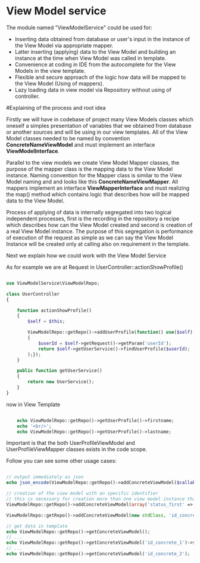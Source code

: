 View Model service
==================


The module named "ViewModelService" could be used for:

 - Inserting data obtained from database or user's input in the instance of the View Model via appropriate mapper.
 - Latter inserting (applying) data to the View Model and building an instance at the time when View Model was called in template.
 - Convenience at coding in IDE from the autocomplete for the View Models in the view template.
 - Flexible and secure approach of the logic how data will be mapped to the View Model (Using of mappers).
 - Lazy loading data in view model via Repository without using of controller.


#Explaining of the process and root idea

Firstly we will have in codebase of project many View Models classes which oneself a simples presentation of variables
that we obtained from database or another sources and will be using in our view templates.
All of the View Model classes needed to be named by convention **ConcreteNameViewModel** and must implement an interface **ViewModelInterface**.

Parallel to the view models we create View Model Mapper classes, the purpose of the mapper class is the mapping data to the View Model instance.
Naming convention for the Mapper class is similar to the View Model naming and and looks like this **ConcreteNameViewMapper**.
All mappers implement an interface **ViewMapperInterface** and must realizing the map() method which contains logic that describes
how will be mapped data to the View Model.

Process of applying of data is internally segregated into two logical independent processes,
first is the recording in the repository a recipe which describes how can the View Model created and second is creation of a real View Model instance.
The purpose of this segregation is performance of execution of the request as simple as we can say the View Model Instance will be created
only at calling also on requirement in the template.

Next we explain how we could work with the View Model Service

As for example we are at Request in UserController::actionShowProfile()

```php

use ViewModelService\ViewModelRepo;

class UserController
{

	function actionShowProfile()
	{
		$self = $this;

		ViewModelRepo::getRepo()->addUserProfile(function() use($self)
		{
			$userId = $self->getRequest()->getParam('userId');
			return $self->getUserService()->findUserProfile($userId);
		);});
	}

	public function getUserService()
	{
		return new UserService();
	}
}

```

now in View Template

```php

	echo ViewModelRepo::getRepo()->getUserProfile()->firstname;
	echo '<br/>';
	echo ViewModelRepo::getRepo()->getUserProfile()->lastname;

```

Important is that the both UserProfileViewModel and UserProfileViewMapper classes exists in the code scope.

Follow you can see some other usage cases:

```php

// output immediately as json
echo json_encode(ViewModelRepo::getRepo()->addConcreteViewModel($callable)->getConcreteMode());

// creation of the view model with an specific identifier
// this is necessary for creation more than one view model instance that contains different data
ViewModelRepo::getRepo()->addConcreteViewModel(array('status_first' => 1, 'status_second' => 2, 'level' => 3), 'id_concrete_1');

ViewModelRepo::getRepo()->addConcreteViewModel(new stdClass, 'id_concrete_2');

// get data in template
echo ViewModelRepo::getRepo()->getConcreteViewModel();
// ...
echo ViewModelRepo::getRepo()->getConcreteViewModel('id_concrete_1')->status_first;
// ...
echo ViewModelRepo::getRepo()->getConcreteViewModel('id_concrete_2');

```
